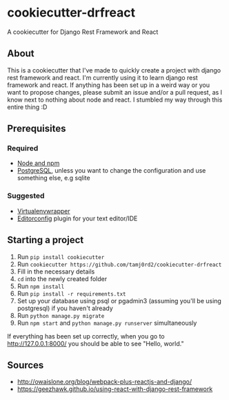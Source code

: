 # cookiecutter-drfreact
A cookiecutter for Django Rest Framework and React

## About
This is a cookiecutter that I've made to quickly create a project with django
rest framework and react. I'm currently using it to learn django rest framework
and react. If anything has been set up in a weird way or you want to propose
changes, please submit an issue and/or a pull request, as I know next to nothing
about node and react. I stumbled my way through this entire thing :D

## Prerequisites

### Required
- [Node and npm](https://nodejs.org/en/)
- [PostgreSQL](https://www.postgresql.org/), unless you want to change the
configuration and use something else, e.g sqlite

### Suggested
- [Virtualenvwrapper](https://pypi.python.org/pypi/virtualenvwrapper-win)
- [Editorconfig](http://editorconfig.org/) plugin for your text editor/IDE

## Starting a project
1. Run `pip install cookiecutter`
2. Run `cookiecutter https://github.com/tamj0rd2/cookiecutter-drfreact`
3. Fill in the necessary details
4. `cd` into the newly created folder
5. Run `npm install`
6. Run `pip install -r requirements.txt`
7. Set up your database using psql or pgadmin3 (assuming you'll be using postgresql) if you haven't already
8. Run `python manage.py migrate`
9. Run `npm start` and `python manage.py runserver` simultaneously

If everything has been set up correctly, when you go to http://127.0.0.1:8000/ you should be able to see "Hello, world."

## Sources
- http://owaislone.org/blog/webpack-plus-reactjs-and-django/
- https://geezhawk.github.io/using-react-with-django-rest-framework
